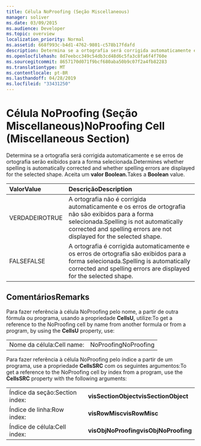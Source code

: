 ```yaml
---
title: Célula NoProofing (Seção Miscellaneous)
manager: soliver
ms.date: 03/09/2015
ms.audience: Developer
ms.topic: overview
localization_priority: Normal
ms.assetid: 668f993c-b4d1-4762-9801-c578b17fdafd
description: Determina se a ortografia será corrigida automaticamente e se erros de ortografia serão exibidos para a forma selecionada. Aceita um valor Boolean.
ms.openlocfilehash: 8d7eebcc349c54db3cd48d6c5fa3c8fa6f4f760e
ms.sourcegitcommit: 8657170d071f9bcf680aba50b9c07f2a4fb82283
ms.translationtype: MT
ms.contentlocale: pt-BR
ms.lasthandoff: 04/28/2019
ms.locfileid: "33431250"
---
```

# <a name="noproofing-cell-miscellaneous-section"></a><span data-ttu-id="02500-104">Célula NoProofing (Seção Miscellaneous)</span><span class="sxs-lookup"><span data-stu-id="02500-104">NoProofing Cell (Miscellaneous Section)</span></span>

<span data-ttu-id="02500-105">Determina se a ortografia será corrigida automaticamente e se erros de ortografia serão exibidos para a forma selecionada.</span><span class="sxs-lookup"><span data-stu-id="02500-105">Determines whether spelling is automatically corrected and whether spelling errors are displayed for the selected shape.</span></span> <span data-ttu-id="02500-106">Aceita um **valor Boolean.**</span><span class="sxs-lookup"><span data-stu-id="02500-106">Takes a **Boolean** value.</span></span> 
  
|<span data-ttu-id="02500-107">**Valor**</span><span class="sxs-lookup"><span data-stu-id="02500-107">**Value**</span></span>|<span data-ttu-id="02500-108">**Descrição**</span><span class="sxs-lookup"><span data-stu-id="02500-108">**Description**</span></span>|
|:-----|:-----|
|<span data-ttu-id="02500-109">VERDADEIRO</span><span class="sxs-lookup"><span data-stu-id="02500-109">TRUE</span></span>  <br/> |<span data-ttu-id="02500-110">A ortografia não é corrigida automaticamente e os erros de ortografia não são exibidos para a forma selecionada.</span><span class="sxs-lookup"><span data-stu-id="02500-110">Spelling is not automatically corrected and spelling errors are not displayed for the selected shape.</span></span>  <br/> |
|<span data-ttu-id="02500-111">FALSE</span><span class="sxs-lookup"><span data-stu-id="02500-111">FALSE</span></span>  <br/> |<span data-ttu-id="02500-112">A ortografia é corrigida automaticamente e os erros de ortografia são exibidos para a forma selecionada.</span><span class="sxs-lookup"><span data-stu-id="02500-112">Spelling is automatically corrected and spelling errors are displayed for the selected shape.</span></span>  <br/> |
   
## <a name="remarks"></a><span data-ttu-id="02500-113">Comentários</span><span class="sxs-lookup"><span data-stu-id="02500-113">Remarks</span></span>

<span data-ttu-id="02500-114">Para fazer referência à célula NoProofing pelo nome, a partir de outra fórmula ou programa, usando a propriedade **CellsU,** utilize:</span><span class="sxs-lookup"><span data-stu-id="02500-114">To get a reference to the NoProofing cell by name from another formula or from a program, by using the **CellsU** property, use:</span></span> 
  
|||
|:-----|:-----|
|<span data-ttu-id="02500-115">Nome da célula:</span><span class="sxs-lookup"><span data-stu-id="02500-115">Cell name:</span></span>  <br/> |<span data-ttu-id="02500-116">NoProofing</span><span class="sxs-lookup"><span data-stu-id="02500-116">NoProofing</span></span>  <br/> |
   
<span data-ttu-id="02500-117">Para fazer referência à célula NoProofing pelo índice a partir de um programa, use a propriedade **CellsSRC** com os seguintes argumentos:</span><span class="sxs-lookup"><span data-stu-id="02500-117">To get a reference to the NoProofing cell by index from a program, use the **CellsSRC** property with the following arguments:</span></span> 
  
|||
|:-----|:-----|
|<span data-ttu-id="02500-118">Índice da seção:</span><span class="sxs-lookup"><span data-stu-id="02500-118">Section index:</span></span>  <br/> |<span data-ttu-id="02500-119">**visSectionObject**</span><span class="sxs-lookup"><span data-stu-id="02500-119">**visSectionObject**</span></span> <br/> |
|<span data-ttu-id="02500-120">Índice de linha:</span><span class="sxs-lookup"><span data-stu-id="02500-120">Row index:</span></span>  <br/> |<span data-ttu-id="02500-121">**visRowMisc**</span><span class="sxs-lookup"><span data-stu-id="02500-121">**visRowMisc**</span></span> <br/> |
|<span data-ttu-id="02500-122">Índice de célula:</span><span class="sxs-lookup"><span data-stu-id="02500-122">Cell index:</span></span>  <br/> |<span data-ttu-id="02500-123">**visObjNoProofing**</span><span class="sxs-lookup"><span data-stu-id="02500-123">**visObjNoProofing**</span></span> <br/> |
   

